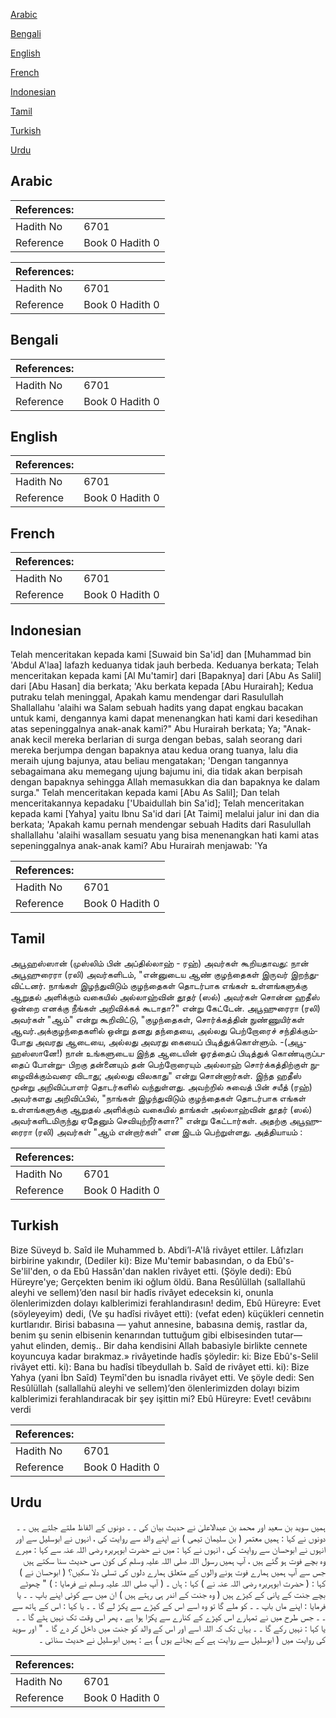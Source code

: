 [Arabic](#arabic)

[Bengali](#bengali)

[English](#english)

[French](#french)

[Indonesian](#indonesian)

[Tamil](#tamil)

[Turkish](#turkish)

[Urdu](#urdu)

## Arabic


<div dir="rtl" lang="ar" style={{fontSize:'larger',backgroundColor:'#f8f9fa',padding:20}}>

</div>
<div style={{backgroundColor:'#f8f9fa',padding:20, marginBottom: 10}}><table> <thead> <tr> <th>References:</th> <th></th> </tr> </thead> <tbody><tr><td>Hadith No</td><td>6701</td></tr><tr><td>Reference</td><td>Book 0 Hadith 0</td></tr></tbody></table></div>


<div dir="rtl" lang="ar" style={{fontSize:'larger',backgroundColor:'#f8f9fa',padding:20}}>

</div>
<div style={{backgroundColor:'#f8f9fa',padding:20, marginBottom: 10}}><table> <thead> <tr> <th>References:</th> <th></th> </tr> </thead> <tbody><tr><td>Hadith No</td><td>6701</td></tr><tr><td>Reference</td><td>Book 0 Hadith 0</td></tr></tbody></table></div>

## Bengali


<div dir="ltr" lang="bn" style={{fontSize:'larger',backgroundColor:'#f8f9fa',padding:20}}>

</div>
<div style={{backgroundColor:'#f8f9fa',padding:20, marginBottom: 10}}><table> <thead> <tr> <th>References:</th> <th></th> </tr> </thead> <tbody><tr><td>Hadith No</td><td>6701</td></tr><tr><td>Reference</td><td>Book 0 Hadith 0</td></tr></tbody></table></div>

## English


<div dir="ltr" lang="en" style={{fontSize:'larger',backgroundColor:'#f8f9fa',padding:20}}>

</div>
<div style={{backgroundColor:'#f8f9fa',padding:20, marginBottom: 10}}><table> <thead> <tr> <th>References:</th> <th></th> </tr> </thead> <tbody><tr><td>Hadith No</td><td>6701</td></tr><tr><td>Reference</td><td>Book 0 Hadith 0</td></tr></tbody></table></div>

## French


<div dir="ltr" lang="fr" style={{fontSize:'larger',backgroundColor:'#f8f9fa',padding:20}}>

</div>
<div style={{backgroundColor:'#f8f9fa',padding:20, marginBottom: 10}}><table> <thead> <tr> <th>References:</th> <th></th> </tr> </thead> <tbody><tr><td>Hadith No</td><td>6701</td></tr><tr><td>Reference</td><td>Book 0 Hadith 0</td></tr></tbody></table></div>

## Indonesian


<div dir="ltr" lang="id" style={{fontSize:'larger',backgroundColor:'#f8f9fa',padding:20}}>
Telah menceritakan kepada kami [Suwaid bin Sa'id] dan [Muhammad bin 'Abdul A'laa] lafazh keduanya tidak jauh berbeda. Keduanya berkata; Telah menceritakan kepada kami [Al Mu'tamir] dari [Bapaknya] dari [Abu As Salil] dari [Abu Hasan] dia berkata; 'Aku berkata kepada [Abu Hurairah]; Kedua putraku telah meninggal, Apakah kamu mendengar dari Rasulullah Shallallahu 'alaihi wa Salam sebuah hadits yang dapat engkau bacakan untuk kami, dengannya kami dapat menenangkan hati kami dari kesedihan atas sepeninggalnya anak-anak kami?" Abu Hurairah berkata; Ya; "Anak-anak kecil mereka berlarian di surga dengan bebas, salah seorang dari mereka berjumpa dengan bapaknya atau kedua orang tuanya, lalu dia meraih ujung bajunya, atau beliau mengatakan; 'Dengan tangannya sebagaimana aku memegang ujung bajumu ini, dia tidak akan berpisah dengan bapaknya sehingga Allah memasukkan dia dan bapaknya ke dalam surga." Telah menceritakan kepada kami [Abu As Salil]; Dan telah menceritakannya kepadaku ['Ubaidullah bin Sa'id]; Telah menceritakan kepada kami [Yahya] yaitu Ibnu Sa'id dari [At Taimi] melalui jalur ini dan dia berkata; 'Apakah kamu pernah mendengar sebuah Hadits dari Rasulullah shallallahu 'alaihi wasallam sesuatu yang bisa menenangkan hati kami atas sepeninggalnya anak-anak kami? Abu Hurairah menjawab: 'Ya
</div>
<div style={{backgroundColor:'#f8f9fa',padding:20, marginBottom: 10}}><table> <thead> <tr> <th>References:</th> <th></th> </tr> </thead> <tbody><tr><td>Hadith No</td><td>6701</td></tr><tr><td>Reference</td><td>Book 0 Hadith 0</td></tr></tbody></table></div>

## Tamil


<div dir="ltr" lang="ta" style={{fontSize:'larger',backgroundColor:'#f8f9fa',padding:20}}>
அபூஹஸ்ஸான் (முஸ்லிம் பின் அப்தில்லாஹ் - ரஹ்) அவர்கள் கூறியதாவது: நான் அபூஹுரைரா (ரலி) அவர்களிடம், "என்னுடைய ஆண் குழந்தைகள் இருவர் இறந்துவிட்டனர். நாங்கள் இழந்துவிடும் குழந்தைகள் தொடர்பாக எங்கள் உள்ளங்களுக்கு ஆறுதல் அளிக்கும் வகையில் அல்லாஹ்வின் தூதர் (ஸல்) அவர்கள் சொன்ன ஹதீஸ் ஒன்றை எனக்கு நீங்கள் அறிவிக்கக் கூடாதா?" என்று கேட்டேன். அபூஹுரைரா (ரலி) அவர்கள் "ஆம்" என்று கூறிவிட்டு, "குழந்தைகள், சொர்க்கத்தின் நுண்ணுயிர்கள் ஆவர்.அக்குழந்தைகளில் ஒன்று தனது தந்தையை, அல்லது பெற்றோரைச் சந்திக்கும்போது அவரது ஆடையை, அல்லது அவரது கையைப் பிடித்துக்கொள்ளும். -(அபூஹஸ்ஸானே!) நான் உங்களுடைய இந்த ஆடையின் ஓரத்தைப் பிடித்துக் கொண்டிருப்பதைப் போன்று- பிறகு தன்னையும் தன் பெற்றோரையும் அல்லாஹ் சொர்க்கத்திற்குள் நுழைவிக்கும்வரை விடாது; அல்லது விலகாது" என்று சொன்னார்கள். இந்த ஹதீஸ் மூன்று அறிவிப்பாளர் தொடர்களில் வந்துள்ளது. அவற்றில் சுவைத் பின் சயீத் (ரஹ்) அவர்களது அறிவிப்பில், "நாங்கள் இழந்துவிடும் குழந்தைகள் தொடர்பாக எங்கள் உள்ளங்களுக்கு ஆறுதல் அளிக்கும் வகையில் தாங்கள் அல்லாஹ்வின் தூதர் (ஸல்) அவர்களிடமிருந்து ஏதேனும் செவியுற்றீர்களா?" என்று கேட்டார்கள். அதற்கு அபூஹுரைரா (ரலி) அவர்கள் "ஆம் என்றார்கள்" என இடம் பெற்றுள்ளது. அத்தியாயம் :
</div>
<div style={{backgroundColor:'#f8f9fa',padding:20, marginBottom: 10}}><table> <thead> <tr> <th>References:</th> <th></th> </tr> </thead> <tbody><tr><td>Hadith No</td><td>6701</td></tr><tr><td>Reference</td><td>Book 0 Hadith 0</td></tr></tbody></table></div>

## Turkish


<div dir="ltr" lang="tr" style={{fontSize:'larger',backgroundColor:'#f8f9fa',padding:20}}>
Bize Süveyd b. Saîd ile Muhammed b. Abdi’l-A'lâ rivâyet ettiler. Lâfızları birbirine yakındır, (Dediler ki): Bize Mu'temir babasından, o da Ebû's-Se'lil'den, o da Ebû Hassân'dan naklen rivâyet etti. (Şöyle dedi): Ebû Hüreyre'ye; Gerçekten benim iki oğlum öldü. Bana Resûlüllah (sallallahü aleyhi ve sellem)’den nasıl bir hadîs rivâyet edeceksin ki, onunla ölenlerimizden dolayı kalblerimizi ferahlandırasın! dedim, Ebû Hüreyre: Evet (söyleyeyim) dedi, (Ve şu hadîsi rivâyet etti): (vefat eden) küçükleri cennetin kurtlarıdır. Birisi babasına — yahut annesine, babasına demiş, rastlar da, benim şu senin elbisenin kenarından tuttuğum gibi elbisesinden tutar— yahut elinden, demiş.. Bir daha kendisini Allah babasiyle birlikte cennete koyuncuya kadar bırakmaz.» rivâyetinde hadîs şöyledir: ki: Bize Ebû's-Selil rivâyet etti. ki): Bana bu hadîsi tîbeydullah b. Saîd de rivâyet etti. ki): Bize Yahya (yani İbn Saîd) Teymî'den bu isnadla rivâyet etti. Ve şöyle dedi: Sen Resûlüllah (sallallahü aleyhi ve sellem)’den ölenlerimizden dolayı bizim kalblerimizi ferahlandıracak bir şey işittin mi? Ebû Hüreyre: Evet! cevâbını verdi
</div>
<div style={{backgroundColor:'#f8f9fa',padding:20, marginBottom: 10}}><table> <thead> <tr> <th>References:</th> <th></th> </tr> </thead> <tbody><tr><td>Hadith No</td><td>6701</td></tr><tr><td>Reference</td><td>Book 0 Hadith 0</td></tr></tbody></table></div>

## Urdu


<div dir="rtl" lang="ur" style={{fontSize:'larger',backgroundColor:'#f8f9fa',padding:20}}>
ہمیں سوید بن سعید اور محمد بن عبدالاعلیٰ نے حدیث بیان کی ۔ ۔ دونوں کے الفاظ ملتے جلتے ہیں ۔ ۔ دونوں نے کہا : ہمیں معتمر ( بن سلیمان تیمی ) نے اپنے والد سے روایت کی ، انہوں نے ابوسلیل سے اور انہوں نے ابوحسان سے روایت کی ، انہوں نے کہا : میں نے حضرت ابوہریرہ رضی اللہ عنہ سے کہا : میرے وہ بچے فوت ہو گئے ہیں ، آپ ہمیں رسول اللہ صلی اللہ علیہ وسلم کی کون سی حدیث سنا سکتے ہیں جس سے آپ ہمیں ہمارے فوت ہونے والوں کے متعلق ہمارے دلوں کی تسلی دلا سکیں؟ ( ابوحسان نے ) کہا : ( حضرت ابوہریرہ رضی اللہ عنہ نے ) کہا : ہاں ۔ ( آپ صلی اللہ علیہ وسلم نے فرمایا : ) " چھوٹے بچے جنت کے پانی کے کیڑے ہیں ( وہ جنت کے اندر ہی رہتے ہیں ) ان میں سے کوئی اپنے باپ ۔ ۔ یا فرمایا : اپنے ماں باپ ۔ ۔ کو ملے گا تو وہ اسے اس کے کپڑے سے پکڑ لے گا ۔ ۔ یا کہا : اس کے ہاتھ سے ۔ ۔ جس طرح میں نے تمہارے اس کپڑے کے کنارے سے پکڑا ہوا ہے ، پھر اس وقت تک نہیں ہٹے گا ۔ ۔ یا کہا : نہیں رکے گا ۔ ۔ یہاں تک کہ اللہ اسے اور اس کے والد کو جنت میں داخل کر دے گا ۔ " اور سوید کی روایت میں ( ابوسلیل سے روایت ہے کے بجائے یوں ) ہے : ہمیں ابوسلیل نے حدیث سنائی ۔
</div>
<div style={{backgroundColor:'#f8f9fa',padding:20, marginBottom: 10}}><table> <thead> <tr> <th>References:</th> <th></th> </tr> </thead> <tbody><tr><td>Hadith No</td><td>6701</td></tr><tr><td>Reference</td><td>Book 0 Hadith 0</td></tr></tbody></table></div>
